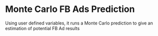 # Monte Carlo FB Ads Prediction
Using user defined variables, it runs a Monte Carlo prediction to give an estimation of potential FB Ad results


